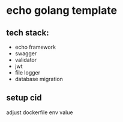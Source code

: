 # echo golang template
## tech stack:
- echo framework
- swagger
- validator
- jwt
- file logger
- database migration

## setup cid
adjust dockerfile env value
